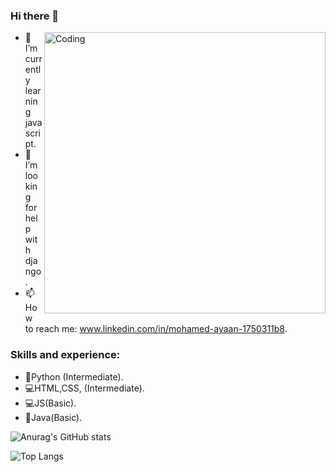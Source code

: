 ### Hi there 👋

 <img align="right" alt="Coding" width="450" src="https://media1.giphy.com/media/26tn33aiTi1jkl6H6/giphy.gif">

- 🌱 I’m currently learning javascript.
- 🤔 I’m looking for help with django.
- 📫 How to reach me: www.linkedin.com/in/mohamed-ayaan-1750311b8.


### Skills and experience:

- 🐍Python (Intermediate).
- 💻HTML,CSS, (Intermediate).
- 💻JS(Basic).
- 🦚Java(Basic).



![Anurag's GitHub stats](https://github-readme-stats.vercel.app/api?username=Mohamed-Ayaan358&show_icons=true&theme=tokyonight)


![Top Langs](https://github-readme-stats.vercel.app/api/top-langs/?username=Mohamed-Ayaan358&theme=tokyonight)

